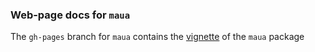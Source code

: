 ### Web-page docs for `maua`

The `gh-pages` branch for `maua` contains the [vignette](http://pnnl.github.io/maua) of the `maua` package
